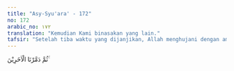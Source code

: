 ```yaml
---
title: "Asy-Syu'ara' - 172"
no: 172
arabic_no: ١٧٢
translation: "Kemudian Kami binasakan yang lain."
tafsir: "Setelah tiba waktu yang dijanjikan, Allah menghujani dengan amat dahsyat penduduk Sodom dengan batu dari tanah liat yang membatu, dan negeri mereka ditelungkupkan oleh Allah. Dengan demikian, hancurlah penduduk kota Sodom beserta kotanya. Allah berfirman:\n\nMaka ketika keputusan Kami datang, Kami menjungkirbalikkan negeri kaum Lut, dan Kami hujani mereka bertubi-tubi dengan batu dari tanah yang terbakar, yang diberi tanda oleh Tuhanmu. Dan siksaan itu tiadalah jauh dari orang yang zalim. (Hud/11: 82-83).\n\nTidak lama setelah kaum Nabi Lut hancur, negeri mereka lalu digenangi air. Akhir-akhir ini telah ditemukan bekas-bekas kota Sodom yaitu di pantai Buá¸¥airah Lut, di bagian selatan Laut Mati (al-Bahrul Mayyit). Adapun Nabi Lut dan pengikutnya pindah ke Zoar, sebuah kota tua di Kanaan."
---
```

ثُمَّ دَمَّرْنَا الْاٰخَرِيْنَ ۚ 